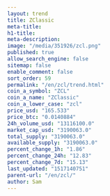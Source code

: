 ```yaml
---
layout: trend
title: ZClassic
meta-title: 
h1-title: 
meta-description: 
image: "/media/351926/zcl.png"
published: true
allow_search_engine: false
sitemap: false
enable_comment: false
sort_order: 59
permalink: "/en/zcl/trend.html"
coin_a_symbol: "ZCL"
coin_a_name: "ZClassic"
coin_a_lower_case: "zcl"
price_usd: "165.533"
price_btc: "0.0140884"
24h_volume_usd: "13116100.0"
market_cap_usd: "3190063.0"
total_supply: "3190063.0"
available_supply: "3190063.0"
percent_change_1h: "1.86"
percent_change_24h: "12.83"
percent_change_7d: "15.13"
last_updated: "1517140751"
parent-url: "/en/zcl/"
author: Sam
---
```


